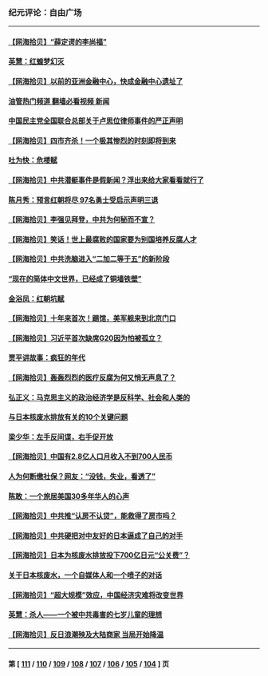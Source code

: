 ### 纪元评论：自由广场
---
#### [【网海拾贝】“薛定谔的李尚福”](../../pages/nsc993/n14074918.md?09170330) 
#### [英慧：红蝗梦幻灭](../../pages/nsc993/n14074928.md?09170330) 
#### [【网海拾贝】以前的亚洲金融中心，快成金融中心遗址了](../../pages/nsc993/n14074311.md?09170330) 
#### [油管热门频道 翻墙必看视频 新闻](ok?09170330)
#### [中国民主党全国联合总部关于卢思位律师事件的严正声明](../../pages/nsc993/n14074079.md?09170330) 
#### [【网海拾贝】四市齐杀！一个极其惨烈的时刻即将到来](../../pages/nsc993/n14073609.md?09170330) 
#### [吐为快：危楼赋](../../pages/nsc993/n14073578.md?09170330) 
#### [【网海拾贝】中共潜艇事件是假新闻？浮出来给大家看看就行了](../../pages/nsc993/n14072866.md?09170330) 
#### [陈月秀：预言红朝将尽 97名勇士受启示声明三退](../../pages/nsc993/n14072273.md?09170330) 
#### [【网海拾贝】李强见拜登，中共为何秘而不宣？](../../pages/nsc993/n14071986.md?09170330) 
#### [【网海拾贝】笑话！世上最腐败的国家要为别国培养反腐人才](../../pages/nsc993/n14071358.md?09170330) 
#### [【网海拾贝】中共洗脑进入“二加二等于五”的新阶段](../../pages/nsc993/n14070879.md?09170330) 
#### [“现在的简体中文世界，已经成了铜墙铁壁”](../../pages/nsc993/n14070133.md?09170330) 
#### [金浴凤：红朝坑赋](../../pages/nsc993/n14070310.md?09170330) 
#### [【网海拾贝】十年来首次！踢馆，美军舰来到北京门口](../../pages/nsc993/n14069484.md?09170330) 
#### [【网海拾贝】习近平首次缺席G20因为怕被孤立？](../../pages/nsc993/n14068712.md?09170330) 
#### [贾平讲故事：疯狂的年代](../../pages/nsc993/n14068340.md?09170330) 
#### [【网海拾贝】轰轰烈烈的医疗反腐为何又悄无声息了？](../../pages/nsc993/n14067969.md?09170330) 
#### [弘正义：马克思主义的政治经济学是反科学、社会和人类的](../../pages/nsc993/n14067868.md?09170330) 
#### [与日本核废水排放有关的10个关键问题](../../pages/nsc993/n14067276.md?09170330) 
#### [梁少华：左手反间谍，右手促开放](../../pages/nsc993/n14067237.md?09170330) 
#### [【网海拾贝】中国有2.8亿人口月收入不到700人民币](../../pages/nsc993/n14066723.md?09170330) 
#### [人为何断缴社保？网友：“没钱，失业，看透了”](../../pages/nsc993/n14066717.md?09170330) 
#### [陈敢：一个旅居美国30多年华人的心声](../../pages/nsc993/n14066659.md?09170330) 
#### [【网海拾贝】中共推“认房不认贷”，能救得了房市吗？](../../pages/nsc993/n14066238.md?09170330) 
#### [【网海拾贝】中共硬把对中友好的日本逼成了自己的对手](../../pages/nsc993/n14065888.md?09170330) 
#### [【网海拾贝】日本为核废水排放投下700亿日元“公关费”？](../../pages/nsc993/n14065145.md?09170330) 
#### [关于日本核废水，一个自媒体人和一个喷子的对话](../../pages/nsc993/n14065097.md?09170330) 
#### [【网海拾贝】“超大规模”效应，中国经济灾难将改变世界](../../pages/nsc993/n14064501.md?09170330) 
#### [英慧：杀人——一个被中共毒害的七岁儿童的理想](../../pages/nsc993/n14064305.md?09170330) 
#### [【网海拾贝】反日浪潮殃及大陆商家 当局开始降温](../../pages/nsc993/n14063798.md?09170330) 

---
#### 第 [ [111](./111.md?09170330) / [110](./110.md?09170330) / [109](./109.md?09170330) / [108](./108.md?09170330) / [107](./107.md?09170330) / [106](./106.md?09170330) / [105](./105.md?09170330) / [104](./104.md?09170330) ] 页

